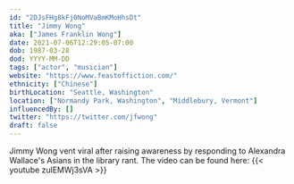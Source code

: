 ```yaml
---
id: "2DJsFHg8kFj0NoMVaBmKMoHhsDt"
title: "Jimmy Wong"
aka: ["James Franklin Wong"]
date: 2021-07-06T12:29:05-07:00
dob: 1987-03-28
dod: YYYY-MM-DD
tags: ["actor", "musician"]
website: "https://www.feastoffiction.com/"
ethnicity: ["Chinese"]
birthLocation: "Seattle, Washington"
location: ["Normandy Park, Washington", "Middlebury, Vermont"]
influencedBy: []
twitter: "https://twitter.com/jfwong"
draft: false
---
```


Jimmy Wong vent viral after raising awareness by responding to Alexandra
Wallace's Asians in the library rant. The video can be found here:
{{< youtube zulEMWj3sVA >}}
